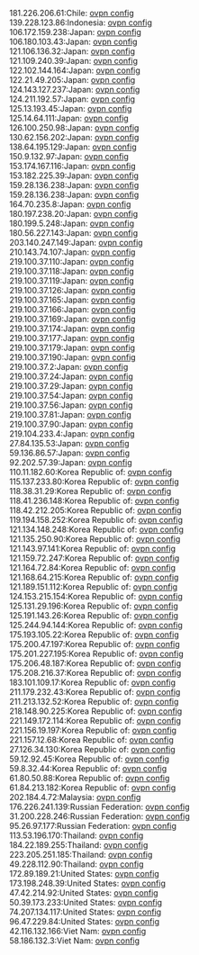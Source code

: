 181.226.206.61:Chile: [ovpn config](vpn/181_226_206_61.ovpn)  
139.228.123.86:Indonesia: [ovpn config](vpn/139_228_123_86.ovpn)  
106.172.159.238:Japan: [ovpn config](vpn/106_172_159_238.ovpn)  
106.180.103.43:Japan: [ovpn config](vpn/106_180_103_43.ovpn)  
121.106.136.32:Japan: [ovpn config](vpn/121_106_136_32.ovpn)  
121.109.240.39:Japan: [ovpn config](vpn/121_109_240_39.ovpn)  
122.102.144.164:Japan: [ovpn config](vpn/122_102_144_164.ovpn)  
122.21.49.205:Japan: [ovpn config](vpn/122_21_49_205.ovpn)  
124.143.127.237:Japan: [ovpn config](vpn/124_143_127_237.ovpn)  
124.211.192.57:Japan: [ovpn config](vpn/124_211_192_57.ovpn)  
125.13.193.45:Japan: [ovpn config](vpn/125_13_193_45.ovpn)  
125.14.64.111:Japan: [ovpn config](vpn/125_14_64_111.ovpn)  
126.100.250.98:Japan: [ovpn config](vpn/126_100_250_98.ovpn)  
130.62.156.202:Japan: [ovpn config](vpn/130_62_156_202.ovpn)  
138.64.195.129:Japan: [ovpn config](vpn/138_64_195_129.ovpn)  
150.9.132.97:Japan: [ovpn config](vpn/150_9_132_97.ovpn)  
153.174.167.116:Japan: [ovpn config](vpn/153_174_167_116.ovpn)  
153.182.225.39:Japan: [ovpn config](vpn/153_182_225_39.ovpn)  
159.28.136.238:Japan: [ovpn config](vpn/159_28_136_238.ovpn)  
159.28.136.238:Japan: [ovpn config](vpn/159_28_136_238.ovpn)  
164.70.235.8:Japan: [ovpn config](vpn/164_70_235_8.ovpn)  
180.197.238.20:Japan: [ovpn config](vpn/180_197_238_20.ovpn)  
180.199.5.248:Japan: [ovpn config](vpn/180_199_5_248.ovpn)  
180.56.227.143:Japan: [ovpn config](vpn/180_56_227_143.ovpn)  
203.140.247.149:Japan: [ovpn config](vpn/203_140_247_149.ovpn)  
210.143.74.107:Japan: [ovpn config](vpn/210_143_74_107.ovpn)  
219.100.37.110:Japan: [ovpn config](vpn/219_100_37_110.ovpn)  
219.100.37.118:Japan: [ovpn config](vpn/219_100_37_118.ovpn)  
219.100.37.119:Japan: [ovpn config](vpn/219_100_37_119.ovpn)  
219.100.37.126:Japan: [ovpn config](vpn/219_100_37_126.ovpn)  
219.100.37.165:Japan: [ovpn config](vpn/219_100_37_165.ovpn)  
219.100.37.166:Japan: [ovpn config](vpn/219_100_37_166.ovpn)  
219.100.37.169:Japan: [ovpn config](vpn/219_100_37_169.ovpn)  
219.100.37.174:Japan: [ovpn config](vpn/219_100_37_174.ovpn)  
219.100.37.177:Japan: [ovpn config](vpn/219_100_37_177.ovpn)  
219.100.37.179:Japan: [ovpn config](vpn/219_100_37_179.ovpn)  
219.100.37.190:Japan: [ovpn config](vpn/219_100_37_190.ovpn)  
219.100.37.2:Japan: [ovpn config](vpn/219_100_37_2.ovpn)  
219.100.37.24:Japan: [ovpn config](vpn/219_100_37_24.ovpn)  
219.100.37.29:Japan: [ovpn config](vpn/219_100_37_29.ovpn)  
219.100.37.54:Japan: [ovpn config](vpn/219_100_37_54.ovpn)  
219.100.37.56:Japan: [ovpn config](vpn/219_100_37_56.ovpn)  
219.100.37.81:Japan: [ovpn config](vpn/219_100_37_81.ovpn)  
219.100.37.90:Japan: [ovpn config](vpn/219_100_37_90.ovpn)  
219.104.233.4:Japan: [ovpn config](vpn/219_104_233_4.ovpn)  
27.84.135.53:Japan: [ovpn config](vpn/27_84_135_53.ovpn)  
59.136.86.57:Japan: [ovpn config](vpn/59_136_86_57.ovpn)  
92.202.57.39:Japan: [ovpn config](vpn/92_202_57_39.ovpn)  
110.11.182.60:Korea Republic of: [ovpn config](vpn/110_11_182_60.ovpn)  
115.137.233.80:Korea Republic of: [ovpn config](vpn/115_137_233_80.ovpn)  
118.38.31.29:Korea Republic of: [ovpn config](vpn/118_38_31_29.ovpn)  
118.41.236.148:Korea Republic of: [ovpn config](vpn/118_41_236_148.ovpn)  
118.42.212.205:Korea Republic of: [ovpn config](vpn/118_42_212_205.ovpn)  
119.194.158.252:Korea Republic of: [ovpn config](vpn/119_194_158_252.ovpn)  
121.134.148.248:Korea Republic of: [ovpn config](vpn/121_134_148_248.ovpn)  
121.135.250.90:Korea Republic of: [ovpn config](vpn/121_135_250_90.ovpn)  
121.143.97.141:Korea Republic of: [ovpn config](vpn/121_143_97_141.ovpn)  
121.159.72.247:Korea Republic of: [ovpn config](vpn/121_159_72_247.ovpn)  
121.164.72.84:Korea Republic of: [ovpn config](vpn/121_164_72_84.ovpn)  
121.168.64.215:Korea Republic of: [ovpn config](vpn/121_168_64_215.ovpn)  
121.189.151.112:Korea Republic of: [ovpn config](vpn/121_189_151_112.ovpn)  
124.153.215.154:Korea Republic of: [ovpn config](vpn/124_153_215_154.ovpn)  
125.131.29.196:Korea Republic of: [ovpn config](vpn/125_131_29_196.ovpn)  
125.191.143.26:Korea Republic of: [ovpn config](vpn/125_191_143_26.ovpn)  
125.244.94.144:Korea Republic of: [ovpn config](vpn/125_244_94_144.ovpn)  
175.193.105.22:Korea Republic of: [ovpn config](vpn/175_193_105_22.ovpn)  
175.200.47.197:Korea Republic of: [ovpn config](vpn/175_200_47_197.ovpn)  
175.201.227.195:Korea Republic of: [ovpn config](vpn/175_201_227_195.ovpn)  
175.206.48.187:Korea Republic of: [ovpn config](vpn/175_206_48_187.ovpn)  
175.208.216.37:Korea Republic of: [ovpn config](vpn/175_208_216_37.ovpn)  
183.101.109.17:Korea Republic of: [ovpn config](vpn/183_101_109_17.ovpn)  
211.179.232.43:Korea Republic of: [ovpn config](vpn/211_179_232_43.ovpn)  
211.213.132.52:Korea Republic of: [ovpn config](vpn/211_213_132_52.ovpn)  
218.148.90.225:Korea Republic of: [ovpn config](vpn/218_148_90_225.ovpn)  
221.149.172.114:Korea Republic of: [ovpn config](vpn/221_149_172_114.ovpn)  
221.156.19.197:Korea Republic of: [ovpn config](vpn/221_156_19_197.ovpn)  
221.157.12.68:Korea Republic of: [ovpn config](vpn/221_157_12_68.ovpn)  
27.126.34.130:Korea Republic of: [ovpn config](vpn/27_126_34_130.ovpn)  
59.12.92.45:Korea Republic of: [ovpn config](vpn/59_12_92_45.ovpn)  
59.8.32.44:Korea Republic of: [ovpn config](vpn/59_8_32_44.ovpn)  
61.80.50.88:Korea Republic of: [ovpn config](vpn/61_80_50_88.ovpn)  
61.84.213.182:Korea Republic of: [ovpn config](vpn/61_84_213_182.ovpn)  
202.184.4.72:Malaysia: [ovpn config](vpn/202_184_4_72.ovpn)  
176.226.241.139:Russian Federation: [ovpn config](vpn/176_226_241_139.ovpn)  
31.200.228.246:Russian Federation: [ovpn config](vpn/31_200_228_246.ovpn)  
95.26.97.177:Russian Federation: [ovpn config](vpn/95_26_97_177.ovpn)  
113.53.196.170:Thailand: [ovpn config](vpn/113_53_196_170.ovpn)  
184.22.189.255:Thailand: [ovpn config](vpn/184_22_189_255.ovpn)  
223.205.251.185:Thailand: [ovpn config](vpn/223_205_251_185.ovpn)  
49.228.112.90:Thailand: [ovpn config](vpn/49_228_112_90.ovpn)  
172.89.189.21:United States: [ovpn config](vpn/172_89_189_21.ovpn)  
173.198.248.39:United States: [ovpn config](vpn/173_198_248_39.ovpn)  
47.42.214.92:United States: [ovpn config](vpn/47_42_214_92.ovpn)  
50.39.173.233:United States: [ovpn config](vpn/50_39_173_233.ovpn)  
74.207.134.117:United States: [ovpn config](vpn/74_207_134_117.ovpn)  
96.47.229.84:United States: [ovpn config](vpn/96_47_229_84.ovpn)  
42.116.132.166:Viet Nam: [ovpn config](vpn/42_116_132_166.ovpn)  
58.186.132.3:Viet Nam: [ovpn config](vpn/58_186_132_3.ovpn)  
